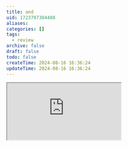 ```yaml
---
title: and
uid: 1723797384488
aliases:
categories: []
tags:
  - review
archive: false
draft: false
todo: false
createTime: 2024-08-16 16:36:24
updateTime: 2024-08-16 16:36:24
---
```


<iframe
  class="iframe_full"
  src="https://dict.youdao.com/result?word=and&lang=en"
>
</iframe>
